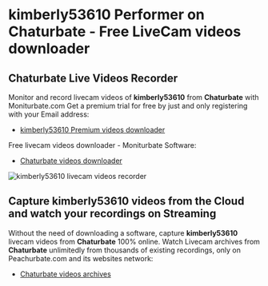 # kimberly53610 Performer on Chaturbate - Free LiveCam videos downloader

## Chaturbate Live Videos Recorder

Monitor and record livecam videos of **kimberly53610** from **Chaturbate** with Moniturbate.com
Get a premium trial for free by just and only registering with your Email address:
* [kimberly53610 Premium videos downloader](https://moniturbate.com/request-demo-licence-key.html)

Free livecam videos downloader - Moniturbate Software:
* [Chaturbate videos downloader](https://moniturbate.com/moniturbate-download-software.html)

![kimberly53610 livecam videos recorder](https://peachurnet.com/templates/moniturbate-software.png)


## Capture kimberly53610 videos from the Cloud and watch your recordings on Streaming

Without the need of downloading a software, capture **kimberly53610** livecam videos from **Chaturbate** 100% online.
Watch Livecam archives from **Chaturbate** unlimitedly from thousands of existing recordings, only on Peachurbate.com and its websites network:
* [Chaturbate videos archives](https://peachurnet.com/)